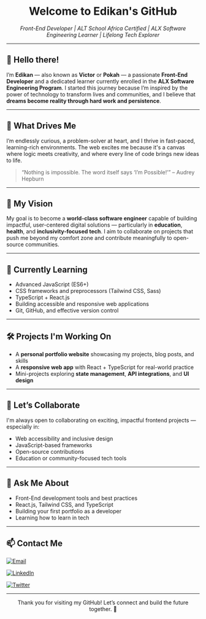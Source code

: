 <!-- GitHub Profile README -->

<h1 align="center">Welcome to Edikan's GitHub </h1>
<p align="center"><em>Front-End Developer | ALT School Africa Certified | ALX Software Engineering Learner | Lifelong Tech Explorer</em></p>

---

## 👋 Hello there!

I’m **Edikan** — also known as **Victor** or **Pokah** — a passionate **Front-End Developer** and a dedicated learner currently enrolled in the **ALX Software Engineering Program**. I started this journey because I’m inspired by the power of technology to transform lives and communities, and I believe that **dreams become reality through hard work and persistence**.

---

## 🌟 What Drives Me

I’m endlessly curious, a problem-solver at heart, and I thrive in fast-paced, learning-rich environments. The web excites me because it's a canvas where logic meets creativity, and where every line of code brings new ideas to life.

> “Nothing is impossible. The word itself says ‘I’m Possible!’” – Audrey Hepburn

---

## 🎯 My Vision

My goal is to become a **world-class software engineer** capable of building impactful, user-centered digital solutions — particularly in **education**, **health**, and **inclusivity-focused tech**. I aim to collaborate on projects that push me beyond my comfort zone and contribute meaningfully to open-source communities.

---

## 🧠 Currently Learning

- Advanced JavaScript (ES6+)
- CSS frameworks and preprocessors (Tailwind CSS, Sass)
- TypeScript + React.js
- Building accessible and responsive web applications
- Git, GitHub, and effective version control

---

## 🛠️ Projects I'm Working On

- A **personal portfolio website** showcasing my projects, blog posts, and skills
- A **responsive web app** with React + TypeScript for real-world practice
- Mini-projects exploring **state management**, **API integrations**, and **UI design**

---

## 🤝 Let’s Collaborate

I'm always open to collaborating on exciting, impactful frontend projects — especially in:

- Web accessibility and inclusive design  
- JavaScript-based frameworks  
- Open-source contributions  
- Education or community-focused tech tools

---

## 💬 Ask Me About

- Front-End development tools and best practices  
- React.js, Tailwind CSS, and TypeScript  
- Building your first portfolio as a developer  
- Learning how to learn in tech

---

## 📫 Contact Me

[![Email](https://img.shields.io/badge/Email-edetedkikan647@gmail.com-blue?style=for-the-badge&logo=gmail)](mailto:edetedkikan647@gmail.com)

[![LinkedIn](https://img.shields.io/badge/LinkedIn-odokwo--dev01-blue?style=for-the-badge&logo=linkedin)](https://www.linkedin.com/in/odokwo-dev01/)

[![Twitter](https://img.shields.io/badge/Twitter-@sir__pokah-1DA1F2?style=for-the-badge&logo=twitter)](https://twitter.com/sir_pokah)
  

---

<p align="center"> Thank you for visiting my GitHub! Let’s connect and build the future together. 🚀</p>
